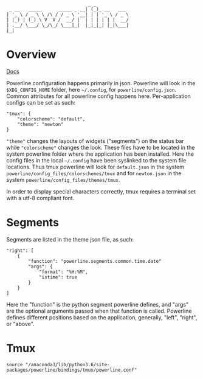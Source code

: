 ```
                              _ _
 _ __   _____      _____ _ __| (_)_ __   ___
| '_ \ / _ \ \ /\ / / _ \ '__| | | '_ \ / _ \
| |_) | (_) \ V  V /  __/ |  | | | | | |  __/
| .__/ \___/ \_/\_/ \___|_|  |_|_|_| |_|\___|
|_|
```

# Overview

[Docs](https://powerline.readthedocs.io/en/latest/index.html)

Powerline configuration happens primarily in json. Powerline will look in the `$XDG_CONFIG_HOME` folder, here `~/.config`, for `powerline/config.json`. Common attributes for all powerline config happens here. Per-application configs can be set as such:

```
"tmux": {
    "colorscheme": "default",
    "theme": "newton"
}
```

`"theme"` changes the layouts of widgets ("segments") on the status bar while `"colorscheme"` changes the look. These files have to be located in the system powerline folder where the application has been installed. Here the config files in the local `~/.config` have been syslinked to the system file locations. Thus tmux powerline will look for `default.json` in the system `powerline/config_files/colorschemes/tmux` and for `newton.json` in the system `powerline/config_files/themes/tmux`.

In order to display special characters correctly, tmux requires a terminal set with a utf-8 compliant font.

# Segments

Segments are listed in the theme json file, as such:

```
"right": [
	{
		"function": "powerline.segments.common.time.date"
		"args": {
			"format": "%H:%M",
			"istime": true
		}
	}
]

```

Here the "function" is the python segment powerline defines, and "args" are the optional arguments passed when that function is called. Powerline defines different positions based on the application, generally,  "left", "right", or "above".

# Tmux

```
source "/anaconda3/lib/python3.6/site-packages/powerline/bindings/tmux/powerline.conf"
```
